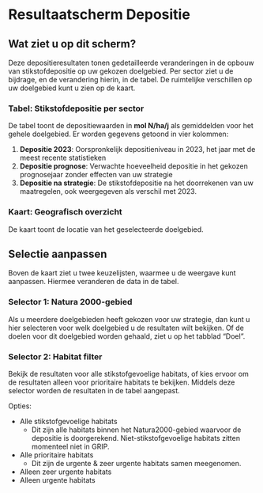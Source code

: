 # **Resultaatscherm Depositie**

## **Wat ziet u op dit scherm?**

Deze depositieresultaten tonen gedetailleerde veranderingen in de opbouw van stikstofdepositie op uw gekozen doelgebied. Per sector ziet u de bijdrage, en de verandering hierin, in de tabel. De ruimtelijke verschillen op uw doelgebied kunt u zien op de kaart.

### **Tabel: Stikstofdepositie per sector**

De tabel toont de depositiewaarden in **mol N/ha/j** als gemiddelden voor het gehele doelgebied. Er worden gegevens getoond in vier kolommen:

1. **Depositie 2023**: Oorspronkelijk depositieniveau in 2023, het jaar met de meest recente statistieken  
2. **Depositie prognose**: Verwachte hoeveelheid depositie in het gekozen prognosejaar zonder effecten van uw strategie  
3. **Depositie na strategie**: De stikstofdepositie na het doorrekenen van uw maatregelen, ook weergegeven als verschil met 2023\.

### Kaart: Geografisch overzicht

De kaart toont de locatie van het geselecteerde doelgebied.

## **Selectie aanpassen**
Boven de kaart ziet u twee keuzelijsten, waarmee u de weergave kunt aanpassen. Hiermee veranderen de data in de tabel.

### **Selector 1: Natura 2000-gebied**

Als u meerdere doelgebieden heeft gekozen voor uw strategie, dan kunt u hier selecteren voor welk doelgebied u de resultaten wilt bekijken. Of de doelen voor dit doelgebied worden gehaald, ziet u op het tabblad “Doel”.

### **Selector 2: Habitat filter**

Bekijk de resultaten voor alle stikstofgevoelige habitats, of kies ervoor om de resultaten alleen voor prioritaire habitats te bekijken. Middels deze selector worden de resultaten in de tabel aangepast.

Opties:

* Alle stikstofgevoelige habitats  
  * Dit zijn alle habitats binnen het Natura2000-gebied waarvoor de depositie is doorgerekend. Niet-stikstofgevoelige habitats zitten momenteel niet in GRIP.  
* Alle prioritaire habitats   
  * Dit zijn de urgente & zeer urgente habitats samen meegenomen.  
* Alleen zeer urgente habitats  
* Alleen urgente habitats
